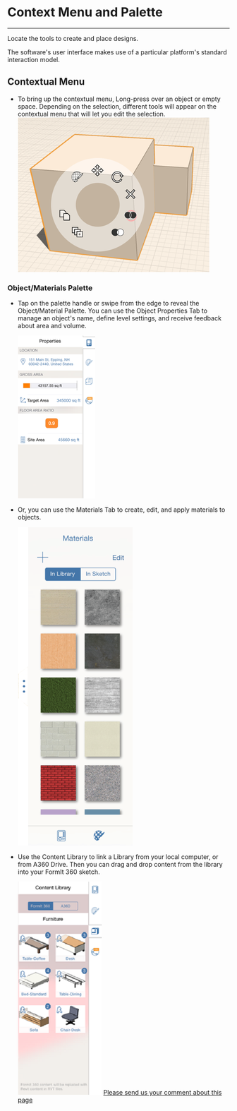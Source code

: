 # Context Menu and Palette

----

Locate the tools to create and place designs.
 

The software's user interface makes use of a particular platform's standard interaction model.

## Contextual Menu

* To bring up the contextual menu, Long-press over an object or empty space. Depending on the selection, different tools will appear on the contextual menu that will let you edit the selection.![](Images/GUID-A19DF2A4-A95F-4D84-AC08-E4E0BB6F2E08-low.png)

### Object/Materials Palette

* Tap on the palette handle or swipe from the edge to reveal the Object/Material Palette. You can use the Object Properties Tab to manage an object's name, define level settings, and receive feedback about area and volume. 
    
    ![](Images/GUID-6AF1DFC5-77D0-4AE2-8BA1-74E41A67F5EF-low.png)
* Or, you can use the Materials Tab to create, edit, and apply materials to objects. 
    
    ![](Images/GUID-62C98A81-3BB6-4885-BD17-4FC2296D9FAC-low.png)
* Use the Content Library to link a Library from your local computer, or from A360 Drive. Then you can drag and drop content from the library into your FormIt 360 sketch. 
    
    ![](Images/GUID-F34F4C7A-70BD-4553-9B9B-CDB235C7BE21-low.png)
[Please send us your comment about this page](#)